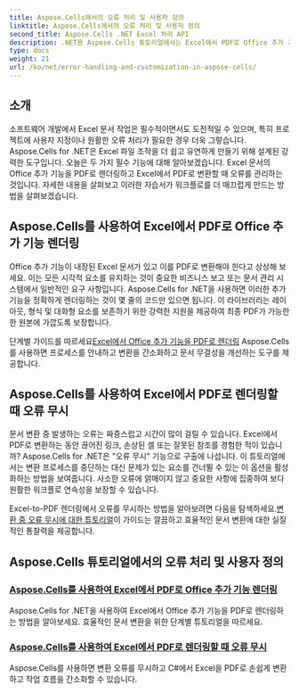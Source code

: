 ```yaml
---
title: Aspose.Cells에서의 오류 처리 및 사용자 정의
linktitle: Aspose.Cells에서의 오류 처리 및 사용자 정의
second_title: Aspose.Cells .NET Excel 처리 API
description: .NET용 Aspose.Cells 튜토리얼에서는 Excel에서 PDF로 Office 추가 기능을 렌더링하고 Excel에서 PDF로 변환하는 동안 오류를 무시합니다. 문서 작업을 간소화하세요.
type: docs
weight: 21
url: /ko/net/error-handling-and-customization-in-aspose-cells/
---
```

## 소개

소프트웨어 개발에서 Excel 문서 작업은 필수적이면서도 도전적일 수 있으며, 특히 프로젝트에 사용자 지정이나 원활한 오류 처리가 필요한 경우 더욱 그렇습니다. Aspose.Cells for .NET은 Excel 파일 조작을 더 쉽고 유연하게 만들기 위해 설계된 강력한 도구입니다. 오늘은 두 가지 필수 기능에 대해 알아보겠습니다. Excel 문서의 Office 추가 기능을 PDF로 렌더링하고 Excel에서 PDF로 변환할 때 오류를 관리하는 것입니다. 자세한 내용을 살펴보고 이러한 자습서가 워크플로를 더 매끄럽게 만드는 방법을 살펴보겠습니다.

## Aspose.Cells를 사용하여 Excel에서 PDF로 Office 추가 기능 렌더링

Office 추가 기능이 내장된 Excel 문서가 있고 이를 PDF로 변환해야 한다고 상상해 보세요. 이는 모든 시각적 요소를 유지하는 것이 중요한 비즈니스 보고 또는 문서 관리 시스템에서 일반적인 요구 사항입니다. Aspose.Cells for .NET을 사용하면 이러한 추가 기능을 정확하게 렌더링하는 것이 몇 줄의 코드만 있으면 됩니다. 이 라이브러리는 레이아웃, 형식 및 대화형 요소를 보존하기 위한 강력한 지원을 제공하여 최종 PDF가 가능한 한 원본에 가깝도록 보장합니다.

 단계별 가이드를 따르세요[Excel에서 Office 추가 기능을 PDF로 렌더링](./render-office-add-ins/) Aspose.Cells를 사용하면 프로세스를 안내하고 변환을 간소화하고 문서 무결성을 개선하는 도구를 제공합니다. 

## Aspose.Cells를 사용하여 Excel에서 PDF로 렌더링할 때 오류 무시

문서 변환 중 발생하는 오류는 짜증스럽고 시간이 많이 걸릴 수 있습니다. Excel에서 PDF로 변환하는 동안 끊어진 링크, 손상된 셀 또는 잘못된 참조를 경험한 적이 있습니까? Aspose.Cells for .NET은 "오류 무시" 기능으로 구출에 나섭니다. 이 튜토리얼에서는 변환 프로세스를 중단하는 대신 문제가 있는 요소를 건너뛸 수 있는 이 옵션을 활성화하는 방법을 보여줍니다. 사소한 오류에 얽매이지 않고 중요한 사항에 집중하여 보다 원활한 워크플로 연속성을 보장할 수 있습니다.

 Excel-to-PDF 렌더링에서 오류를 무시하는 방법을 알아보려면 다음을 탐색하세요.[변환 중 오류 무시에 대한 튜토리얼](./ignore-errors-while-rendering/)이 가이드는 깔끔하고 효율적인 문서 변환에 대한 실질적인 통찰력을 제공합니다.

## Aspose.Cells 튜토리얼에서의 오류 처리 및 사용자 정의
### [Aspose.Cells를 사용하여 Excel에서 PDF로 Office 추가 기능 렌더링](./render-office-add-ins/)
Aspose.Cells for .NET을 사용하여 Excel에서 Office 추가 기능을 PDF로 렌더링하는 방법을 알아보세요. 효율적인 문서 변환을 위한 단계별 튜토리얼을 따르세요.
### [Aspose.Cells를 사용하여 Excel에서 PDF로 렌더링할 때 오류 무시](./ignore-errors-while-rendering/)
Aspose.Cells를 사용하면 변환 오류를 무시하고 C#에서 Excel을 PDF로 손쉽게 변환하고 작업 흐름을 간소화할 수 있습니다.
